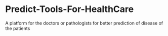# Predict-Tools-For-HealthCare
A platform for the doctors or pathologists  for better prediction of disease of the patients
